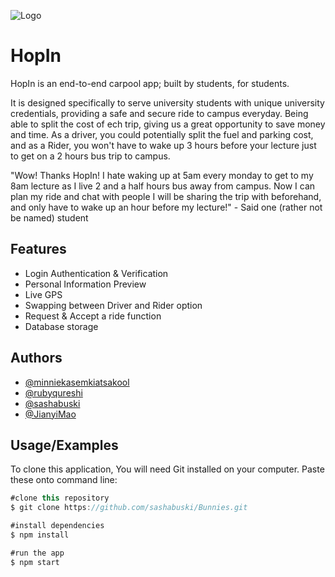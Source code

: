 
![Logo](https://s110.convertio.me/p/nyJoXc8a7mSKTb3XeaCmdQ/671deb8c1881adb941589bc8cfec900a/pinkwabbit-_2_-_1_.webp)

    
# HopIn 

HopIn is an end-to-end carpool app; built by students, for students.

It is designed specifically to serve university students with unique university credentials, providing a safe and secure ride to campus everyday. Being able to split the cost of ech trip, giving us a great opportunity to save money and time. As a driver, you could potentially split the fuel and parking cost, and as a Rider, you won't have to wake up 3 hours before your lecture just to get on a 2 hours bus trip to campus.


"Wow! Thanks HopIn! I hate waking up at 5am every monday to get to my 8am lecture as I live 2 and a half hours bus away from campus. Now I can plan my ride and chat with people I will be sharing the trip with beforehand, and only have to wake up an hour before my lecture!" - Said one (rather not be named) student




## Features

- Login Authentication & Verification
- Personal Information Preview
- Live GPS 
- Swapping between Driver and Rider option
- Request & Accept a ride function 
- Database storage

  
## Authors

- [@minniekasemkiatsakool](https://github.com/minniekasemkiatsakool)
- [@rubyqureshi](https://github.com/rubyqureshi)
- [@sashabuski](https://github.com/sashabuski)
- [@JianyiMao](https://github.com/JianyiMao)

  
## Usage/Examples
To clone this application, You will need Git installed on your computer. Paste these onto command line:

```javascript
#clone this repository
$ git clone https://github.com/sashabuski/Bunnies.git

#install dependencies
$ npm install

#run the app
$ npm start
```

  
